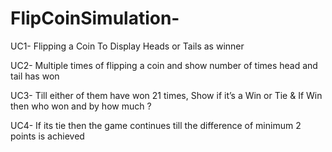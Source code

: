 # FlipCoinSimulation-
UC1- Flipping a Coin To Display Heads or Tails as winner 

UC2- Multiple times of flipping a coin and show number of times head and tail has won

UC3- Till either of them have won 21 times, Show if it’s a Win or Tie & If Win then who won and by how much ?

UC4- If its tie then the game continues till the difference of minimum 2 points is achieved

